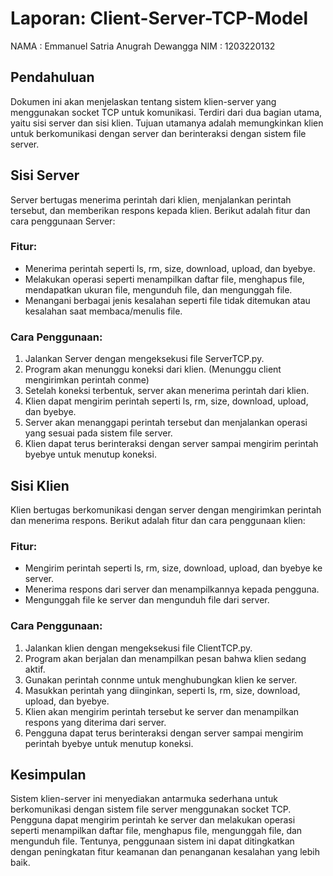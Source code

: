 # Laporan: Client-Server-TCP-Model
NAMA : Emmanuel Satria Anugrah Dewangga
  NIM : 1203220132

## Pendahuluan
Dokumen ini akan menjelaskan tentang sistem klien-server yang menggunakan socket TCP untuk komunikasi. Terdiri dari dua bagian utama, yaitu sisi server dan sisi klien. Tujuan utamanya adalah memungkinkan klien untuk berkomunikasi dengan server dan berinteraksi dengan sistem file server.

## Sisi Server
Server bertugas menerima perintah dari klien, menjalankan perintah tersebut, dan memberikan respons kepada klien. Berikut adalah fitur dan cara penggunaan Server:

### Fitur:
- Menerima perintah seperti ls, rm, size, download, upload, dan byebye.
- Melakukan operasi seperti menampilkan daftar file, menghapus file, mendapatkan ukuran file, mengunduh file, dan mengunggah file.
- Menangani berbagai jenis kesalahan seperti file tidak ditemukan atau kesalahan saat membaca/menulis file.

### Cara Penggunaan:
1. Jalankan Server dengan mengeksekusi file ServerTCP.py.
2. Program akan menunggu koneksi dari klien. (Menunggu client mengirimkan perintah conme)
3. Setelah koneksi terbentuk, server akan menerima perintah dari klien.
4. Klien dapat mengirim perintah seperti ls, rm, size, download, upload, dan byebye.
5. Server akan menanggapi perintah tersebut dan menjalankan operasi yang sesuai pada sistem file server.
6. Klien dapat terus berinteraksi dengan server sampai mengirim perintah byebye untuk menutup koneksi.

## Sisi Klien
Klien bertugas berkomunikasi dengan server dengan mengirimkan perintah dan menerima respons. Berikut adalah fitur dan cara penggunaan klien:

### Fitur:
- Mengirim perintah seperti ls, rm, size, download, upload, dan byebye ke server.
- Menerima respons dari server dan menampilkannya kepada pengguna.
- Mengunggah file ke server dan mengunduh file dari server.

### Cara Penggunaan:
1. Jalankan klien dengan mengeksekusi file ClientTCP.py.
2. Program akan berjalan dan menampilkan pesan bahwa klien sedang aktif.
3. Gunakan perintah connme untuk menghubungkan klien ke server.
4. Masukkan perintah yang diinginkan, seperti ls, rm, size, download, upload, dan byebye.
5. Klien akan mengirim perintah tersebut ke server dan menampilkan respons yang diterima dari server.
6. Pengguna dapat terus berinteraksi dengan server sampai mengirim perintah byebye untuk menutup koneksi.

## Kesimpulan
 Sistem klien-server ini menyediakan antarmuka sederhana untuk berkomunikasi dengan sistem file server menggunakan socket TCP. Pengguna dapat mengirim perintah ke server dan melakukan operasi seperti menampilkan daftar file, menghapus file, mengunggah file, dan mengunduh file. Tentunya, penggunaan sistem ini dapat ditingkatkan dengan peningkatan fitur keamanan dan penanganan kesalahan yang lebih baik.
